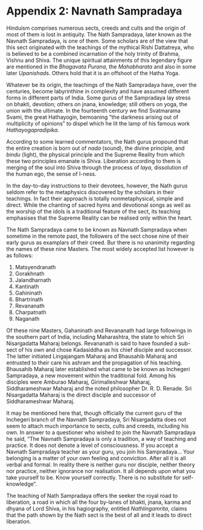 # Appendix 2: Navnath Sampradaya

Hinduism comprises numerous sects, creeds and cults and the origin of most of them is lost in 
antiquity. The Nath Sampradaya, later known as the Navnath Sampradaya, is one of them. Some 
scholars are of the view that this sect originated with the teachings of the mythical Rishi Dattatreya, 
who is believed to be a combined incarnation of the holy trinity of Brahma, Vishnu and Shiva. The 
unique spiritual attainments of this legendary figure are mentioned in the *Bhagavata Purana*, the 
*Mahabharata* and also in some later *Upanishad*s. Others hold that it is an offshoot of the Hatha 
Yoga.

Whatever be its origin, the teachings of the Nath Sampradaya have, over the centuries, become 
labyrinthine in complexity and have assumed different forms in different parts of India. Some gurus 
of the Sampradaya lay stress on bhakti, devotion; others on jnana, knowledge; still others on yoga, 
the union with the ultimate. In the fourteenth century we find Svatmarama Svami, the great 
Hathayogin, bemoaning “the darkness arising out of multiplicity of opinions” to dispel which he lit the 
lamp of his famous work *Hathayogapradipika*.

According to some learned commentators, the Nath gurus propound that the entire creation is born 
out of *nada* (sound), the divine principle, and *bindu* (light), the physical principle and the Supreme 
Reality from which these two principles emanate is Shiva. Liberation according to them is merging 
of the soul into Shiva through the process of *laya*, dissolution of the human ego, the sense of I-ness.

In the day-to-day instructions to their devotees, however, the Nath gurus seldom refer to the 
metaphysics discovered by the scholars in their teachings. In fact their approach is totally nonmetaphysical, 
simple and direct. While the chanting of sacred hyms and devotional songs as well as 
the worship of the idols is a traditional feature of the sect, its teaching emphasises that the Supreme 
Reality can be realised only within the heart.

The Nath Sampradaya came to be known as Navnath Sampradaya when sometime in the remote 
past, the followers of the sect chose nine of their early gurus as examplars of their creed. Bur there 
is no unanimity regarding the names of these nine Masters. The most widely accepted list however 
is as follows:

1. Matsyendranath
2. Gorakhnath
3. Jalandharnath
4. Kantinath
5. Gahininath
6. Bhartrinath
7. Revananath
8. Charpatnath
9. Naganath

Of these nine Masters, Gahaninath and Revananath had large followings in the southern part of 
India, including Maharashtra, the state to which Sri Nisargadatta Maharaj belongs. Revananath is 
said to have founded a sub-sect of his own and chose Kadasiddha as his chief disciple and 
successor. The latter initiated Lingajangam Maharaj and Bhausahib Maharaj and entrusted to their 
care his ashram and the propagation of his teaching. Bhausahib Maharaj later established what 
came to be known as Inchegeri Sampradaya, a new movement within the traditional fold. Among 
his disciples were Amburao Maharaj, Girimalleshwar Maharaj, Siddharameshwar Maharaj and the 
noted philosopher Dr. R. D. Renade. Sri Nisargadatta Maharaj is the direct disciple and successor 
of Siddharameshwar Maharaj.

It may be mentioned here that, though officially the current guru of the Inchegeri branch of the 
Navnath Sampradaya, Sri Nisargadatta does not seem to attach much importance to sects, cults 
and creeds, including his own. In answer to a questioner who wished to join the Navnath 
Sampradaya he said, “The Navnath Sampradaya is only a tradition, a way of teaching and practice. 
It does not denote a level of consciousness. If you accept a Navnath Sampradaya teacher as your 
guru, you join his Sampradaya… Your belonging is a matter of your own feeling and conviction. 
After all it is all verbal and formal. In reality there is neither guru nor disciple, neither theory nor 
practice, neither ignorance nor realisation. It all depends upon what you take yourself to be. Know 
yourself correctly. There is no substitute for self-knowledge”.

The teaching of Nath Sampradaya offers the seeker the royal road to liberation, a road in which all 
the four by-lanes of bhakti, jnana, karma and dhyana of Lord Shiva, in his hagiography, entitled 
*Nathlingamrita*, claims that the path shown by the Nath sect is the best of all and it leads to direct 
liberation.